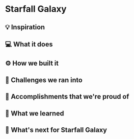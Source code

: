 # Starfall Galaxy

## 💡 Inspiration

## 💻 What it does

## ⚙️ How we built it

## 🧠 Challenges we ran into

## 🏅 Accomplishments that we're proud of

## 📖 What we learned

## 🚀 What's next for Starfall Galaxy
